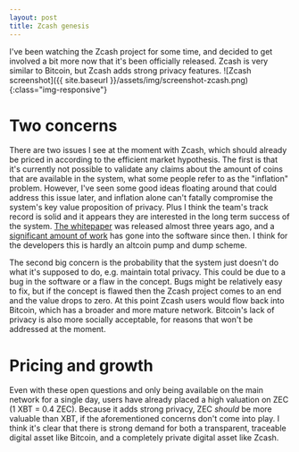 ```yaml
---
layout: post
title: Zcash genesis
---
```



I've been watching the Zcash project for some time, and decided to get involved a bit more now that it's been officially released. Zcash is very similar to Bitcoin, but Zcash adds strong privacy features.
![Zcash screenshot]({{ site.baseurl }}/assets/img/screenshot-zcash.png){:class="img-responsive"}  

# Two concerns

There are two issues I see at the moment with Zcash, which should already be priced in according to the efficient market hypothesis. The first is that it's currently not possible to validate any claims about the amount of coins that are available in the system, what some people refer to as the "inflation" problem. However, I've seen some good ideas floating around that could address this issue later, and inflation alone can't fatally compromise the system's key value proposition of privacy. Plus I think the team's track record is solid and it appears they are interested in the long term success of the system. [The whitepaper](http://zerocash-project.org/media/pdf/zerocash-extended-20140518.pdf) was released almost three years ago, and a [significant amount of work](https://github.com/zcash/zcash) has gone into the software since then. I think for the developers this is hardly an altcoin pump and dump scheme.

The second big concern is the probability that the system just doesn't do what it's supposed to do, e.g. maintain total privacy. This could be due to a bug in the software or a flaw in the concept. Bugs might be relatively easy to fix, but if the concept is flawed then the Zcash project comes to an end and the value drops to zero. At this point Zcash users would flow back into Bitcoin, which has a broader and more mature network. Bitcoin's lack of privacy is also more socially acceptable, for reasons that won't be addressed at the moment.

# Pricing and growth

Even with these open questions and only being available on the main network for a single day, users have already placed a high valuation on ZEC (1 XBT = 0.4 ZEC). Because it adds strong privacy, ZEC *should* be more valuable than XBT, if the aforementioned concerns don't come into play. I think it's clear that there is strong demand for both a transparent, traceable digital asset like Bitcoin, and a completely private digital asset like Zcash.
